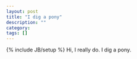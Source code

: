 ```yaml
---
layout: post
title: "I dig a pony"
description: ""
category: 
tags: []
---
```

{% include JB/setup %}
Hi, I really do.  I dig a pony.
